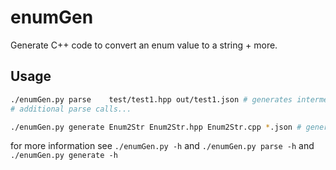 # enumGen

Generate C++ code to convert an enum value to a string + more.

## Usage
```bash
./enumGen.py parse    test/test1.hpp out/test1.json # generates intermediate test1.json
# additional parse calls...

./enumGen.py generate Enum2Str Enum2Str.hpp Enum2Str.cpp *.json # generates class Enum2Str (Enum2Str.{cpp,hpp})
```

for more information see `./enumGen.py -h` and `./enumGen.py parse -h` and `./enumGen.py generate -h`
